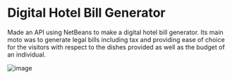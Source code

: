 # Digital Hotel Bill Generator
Made an API using NetBeans to make a digital hotel bill generator. Its main moto was to generate legal bills including tax and providing ease of choice for the visitors with respect to the dishes provided as well as the budget of an individual.

![image](https://user-images.githubusercontent.com/83297868/117915237-e1f84880-b2b2-11eb-9fa1-091745ac356c.png)
